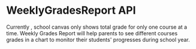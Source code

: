 # WeeklyGradesReport API
Currently , school canvas only shows total grade for only one course at a time. Weekly Grades Report will help parents to see different courses grades in a chart to monitor their students' progresses during school year.
